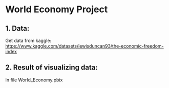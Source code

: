 # World Economy Project
## 1. Data: 
Get data from kaggle: https://www.kaggle.com/datasets/lewisduncan93/the-economic-freedom-index
## 2. Result of visualizing data: 
In file World_Economy.pbix
